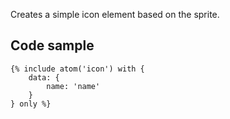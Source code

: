 Creates a simple icon element based on the sprite.

## Code sample

```
{% include atom('icon') with {
    data: {
        name: 'name'
    }
} only %}
```
